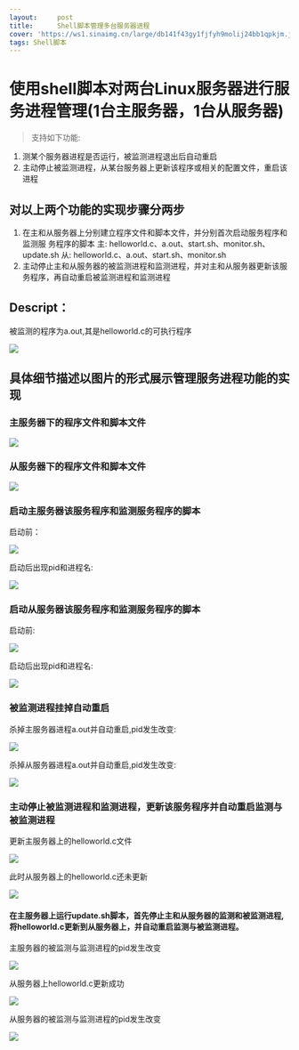 ```yaml
---
layout:     post
title:      Shell脚本管理多台服务器进程
cover: 'https://ws1.sinaimg.cn/large/db141f43gy1fjfyh9molij24bb1qpkjm.jpg'
tags: Shell脚本
---
```

# 使用shell脚本对两台Linux服务器进行服务进程管理(1台主服务器，1台从服务器)

> 支持如下功能:
1. 测某个服务器进程是否运行，被监测进程退出后自动重启
2. 主动停止被监测进程，从某台服务器上更新该程序或相关的配置文件，重启该进程

## 对以上两个功能的实现步骤分两步

1. 在主和从服务器上分别建立程序文件和脚本文件，并分别首次启动服务程序和监测服
务程序的脚本
主: helloworld.c、a.out、start.sh、monitor.sh、update.sh
从: helloworld.c、a.out、start.sh、monitor.sh
2. 主动停止主和从服务器的被监测进程和监测进程，并对主和从服务器更新该服务程序，再自动重启被监测进程和监测进程


## Descript：

被监测的程序为a.out,其是helloworld.c的可执行程序


![](https://ooo.0o0.ooo/2017/06/18/5946a1989d196.jpg)


## 具体细节描述以图片的形式展示管理服务进程功能的实现

### 主服务器下的程序文件和脚本文件

![](https://ooo.0o0.ooo/2017/06/18/59468397b239e.png)
### 从服务器下的程序文件和脚本文件

![](https://ooo.0o0.ooo/2017/06/18/59468397b239e.png)

### 启动主服务器该服务程序和监测服务程序的脚本

启动前：

![](https://ooo.0o0.ooo/2017/06/18/5946848c18680.png)

启动后出现pid和进程名:

![](https://ooo.0o0.ooo/2017/06/18/594684b9e9e27.png)


### 启动从服务器该服务程序和监测服务程序的脚本

启动前:

![](https://ooo.0o0.ooo/2017/06/18/594685574025d.png)

启动后出现pid和进程名:

![](https://ooo.0o0.ooo/2017/06/18/5946857c17e24.png)


### 被监测进程挂掉自动重启

杀掉主服务器进程a.out并自动重启,pid发生改变:

![](https://ooo.0o0.ooo/2017/06/18/5946861450cb8.png)

杀掉从服务器进程a.out并自动重启,pid发生改变:

![](https://ooo.0o0.ooo/2017/06/18/5946866bad2bf.png)

### 主动停止被监测进程和监测进程，更新该服务程序并自动重启监测与被监测进程

更新主服务器上的helloworld.c文件

![](https://ooo.0o0.ooo/2017/06/18/594686de40d32.png)

此时从服务器上的helloworld.c还未更新

![](https://ooo.0o0.ooo/2017/06/18/594687b24fe44.png)

#### 在主服务器上运行update.sh脚本，首先停止主和从服务器的监测和被监测进程,将helloworld.c更新到从服务器上，并自动重启监测与被监测进程。

主服务器的被监测与监测进程的pid发生改变

![](https://ooo.0o0.ooo/2017/06/18/594688d1a4118.png)


从服务器上helloworld.c更新成功

![](https://ooo.0o0.ooo/2017/06/18/594689803b8a7.png)

从服务器的被监测与监测进程的pid发生改变

![](https://ooo.0o0.ooo/2017/06/18/59468ab7297c5.png)